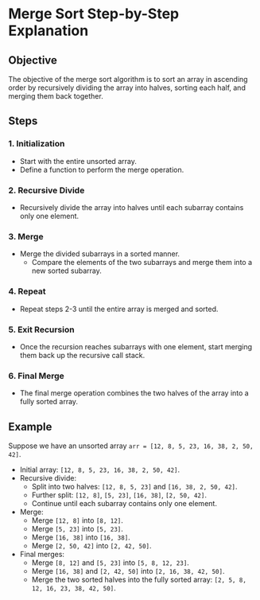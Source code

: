 # Merge Sort Step-by-Step Explanation

## Objective
The objective of the merge sort algorithm is to sort an array in ascending order by recursively dividing the array into halves, sorting each half, and merging them back together.

## Steps

### 1. Initialization
- Start with the entire unsorted array.
- Define a function to perform the merge operation.

### 2. Recursive Divide
- Recursively divide the array into halves until each subarray contains only one element.

### 3. Merge
- Merge the divided subarrays in a sorted manner.
  - Compare the elements of the two subarrays and merge them into a new sorted subarray.

### 4. Repeat
- Repeat steps 2-3 until the entire array is merged and sorted.

### 5. Exit Recursion
- Once the recursion reaches subarrays with one element, start merging them back up the recursive call stack.

### 6. Final Merge
- The final merge operation combines the two halves of the array into a fully sorted array.

## Example
Suppose we have an unsorted array `arr = [12, 8, 5, 23, 16, 38, 2, 50, 42]`.

- Initial array: `[12, 8, 5, 23, 16, 38, 2, 50, 42]`.
- Recursive divide:
  - Split into two halves: `[12, 8, 5, 23]` and `[16, 38, 2, 50, 42]`.
  - Further split: `[12, 8]`, `[5, 23]`, `[16, 38]`, `[2, 50, 42]`.
  - Continue until each subarray contains only one element.
- Merge:
  - Merge `[12, 8]` into `[8, 12]`.
  - Merge `[5, 23]` into `[5, 23]`.
  - Merge `[16, 38]` into `[16, 38]`.
  - Merge `[2, 50, 42]` into `[2, 42, 50]`.
- Final merges:
  - Merge `[8, 12]` and `[5, 23]` into `[5, 8, 12, 23]`.
  - Merge `[16, 38]` and `[2, 42, 50]` into `[2, 16, 38, 42, 50]`.
  - Merge the two sorted halves into the fully sorted array: `[2, 5, 8, 12, 16, 23, 38, 42, 50]`.